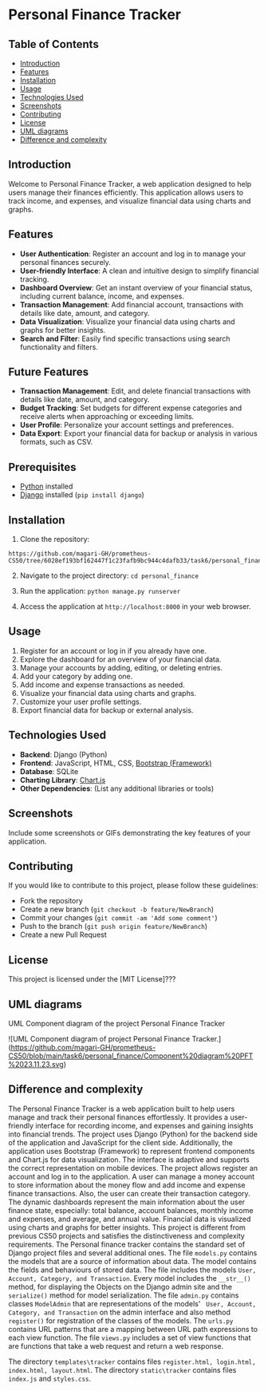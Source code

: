 # Personal Finance Tracker

## Table of Contents
- [Introduction](#introduction) 
- [Features](#features) 
- [Installation](#installation) 
- [Usage](#usage) 
- [Technologies Used](#technologies-used) 
- [Screenshots](#screenshots) 
- [Contributing](#contributing) 
- [License](#license)
- [UML diagrams](#uml-diagrams)
- [Difference and complexity]( #difference-and-complexity )

## Introduction
Welcome to Personal Finance Tracker, a web application designed to help users manage their finances efficiently. This application allows users to track income, and expenses, and visualize financial data using charts and graphs.

## Features

-  **User Authentication**: Register an account and log in to manage your personal finances securely. 
- **User-friendly Interface**: A clean and intuitive design to simplify financial tracking. 
- **Dashboard Overview**: Get an instant overview of your financial status, including current balance, income, and expenses.
- **Transaction Management**: Add financial account, transactions with details like date, amount, and category. 
- **Data Visualization**: Visualize your financial data using charts and graphs for better insights. 
- **Search and Filter**: Easily find specific transactions using search functionality and filters. 

## Future Features
-  **Transaction Management**: Edit, and delete financial transactions with details like date, amount, and category.
-  **Budget Tracking**: Set budgets for different expense categories and receive alerts when approaching or exceeding limits.
-  **User Profile**: Personalize your account settings and preferences.
-  **Data Export**: Export your financial data for backup or analysis in various formats, such as CSV.

## Prerequisites
- [Python](https://www.python.org/) installed
- [Django](https://www.djangoproject.com/) installed (`pip install django`)

## Installation

1. Clone the repository: 
```
https://github.com/magari-GH/prometheus-CS50/tree/6028ef193bf162447f1c23fafb9bc944c4dafb33/task6/personal_finance
```
2. Navigate to the project directory:
```cd personal_finance```

3. Run the application:
```python manage.py runserver```
4. Access the application at `http://localhost:8000` in your web browser.

## Usage
1.  Register for an account or log in if you already have one.
2.  Explore the dashboard for an overview of your financial data.
3.  Manage your accounts by adding, editing, or deleting entries.
4.  Add your category by adding one.
5.  Add income and expense transactions as needed.
6.  Visualize your financial data using charts and graphs.
7.  Customize your user profile settings.
8.  Export financial data for backup or external analysis.

## Technologies Used
-   **Backend**: Django (Python)
-   **Frontend**: JavaScript, HTML, CSS, [Bootstrap (Framework)](https://getbootstrap.com/)
-   **Database**: SQLite
-   **Charting Library**: [Chart.js](https://www.chartjs.org/)
-   **Other Dependencies**: (List any additional libraries or tools)

## Screenshots
Include some screenshots or GIFs demonstrating the key features of your application.
## Contributing

If you would like to contribute to this project, please follow these guidelines:

-   Fork the repository
-   Create a new branch (`git checkout -b feature/NewBranch`)
-   Commit your changes (`git commit -am 'Add some comment'`)
-   Push to the branch (`git push origin feature/NewBranch`)
-   Create a new Pull Request

## License

This project is licensed under the [MIT License]???

## UML diagrams

UML Component diagram of the project Personal Finance Tracker

![UML Component diagram of project Personal Finance Tracker.] (https://github.com/magari-GH/prometheus-CS50/blob/main/task6/personal_finance/Component%20diagram%20PFT%2023.11.23.svg)

## Difference and complexity 
The Personal Finance Tracker is a web application built to help users manage and track their personal finances effortlessly. It provides a user-friendly interface for recording income, and expenses and gaining insights into financial trends. 
The project uses Django (Python) for the backend side of the application and JavaScript for the client side. Additionally, the application uses Bootstrap (Framework) to represent frontend components and Chart.js for data visualization. The interface is adaptive and supports the correct representation on mobile devices. The project allows register an account and log in to the application. A user can manage a money account to store information about the money flow and add income and expense finance transactions. Also, the user can create their transaction category. The dynamic dashboards represent the main information about the user finance state, especially: total balance, account balances, monthly income and expenses, and average, and annual value. Financial data is visualized using charts and graphs for better insights. This project is different from previous CS50 projects and satisfies the distinctiveness and complexity requirements.
The Personal finance tracker contains the standard set of Django project files and several additional ones. The file ```models.py``` contains the models that are a source of information about data. The model contains the fields and behaviours of stored data. The file includes the models ```User, Account, Category, and Transaction```. Every model includes the ```__str__()``` method, for displaying the Objects on the Django admin site and the ```serialize()``` method for model serialization.
The file ```admin.py``` contains classes ```ModelAdmin``` that are representations of the models' ``` User, Account, Category, and Transaction``` on the admin interface and also method ``` register()``` for registration of the classes of the models.
The ```urls.py``` contains URL patterns that are a mapping between URL path expressions to each view function.
The file ```views.py``` includes a set of view functions that are functions that take a web request and return a web response. 

The directory ```templates\tracker``` contains files ```register.html, login.html, index.html, layout.html```.
The directory ```static\tracker``` contains files ```index.js``` and ```styles.css```.

